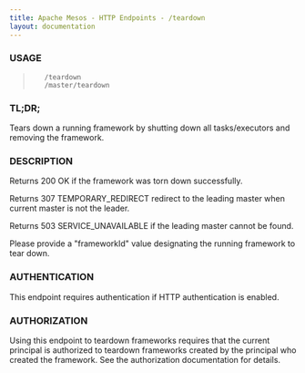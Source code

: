 ```yaml
---
title: Apache Mesos - HTTP Endpoints - /teardown
layout: documentation
---
```

<!--- This is an automatically generated file. DO NOT EDIT! --->

### USAGE ###
>        /teardown
>        /master/teardown

### TL;DR; ###
Tears down a running framework by shutting down all tasks/executors and removing the framework.

### DESCRIPTION ###
Returns 200 OK if the framework was torn down successfully.

Returns 307 TEMPORARY_REDIRECT redirect to the leading master when
current master is not the leader.

Returns 503 SERVICE_UNAVAILABLE if the leading master cannot be
found.

Please provide a "frameworkId" value designating the running
framework to tear down.


### AUTHENTICATION ###
This endpoint requires authentication if HTTP authentication is
enabled.

### AUTHORIZATION ###
Using this endpoint to teardown frameworks requires that the
current principal is authorized to teardown frameworks created
by the principal who created the framework.
See the authorization documentation for details.